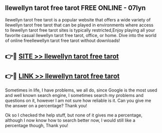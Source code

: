 ## llewellyn tarot free tarot FREE ONLINE - 07lyn

llewellyn tarot free tarot is a popular website that offers a wide variety of llewellyn tarot free tarot that can be played in environments where access to llewellyn tarot free tarot sites is typically restricted,Enjoy playing all your favorite casual llewellyn tarot free tarot, office, or home. Dive into the world of online freellewellyn tarot free tarot without downloads!

## 👉🔴 [SITE >> llewellyn tarot free tarot](http://news.freeplayer.one?title=llewellyn_tarot_free_tarot&ref=FRRE)

## 👉🔴 [LINK >> llewellyn tarot free tarot](http://news.freeplayer.one?title=llewellyn_tarot_free_tarot&ref=FREE)

Sometimes in life, I have problems, we all do, since Google is the most used and well known search engine, I sometimes search my problems and questions on it, however I am not sure how reliable is it. Can you give me the answer on a percentage? Thank you!

Ok so I checked the help stuff, but none of it gives me a percentage, although I now know how to search better now, I would still like a percentage though, Thank you!